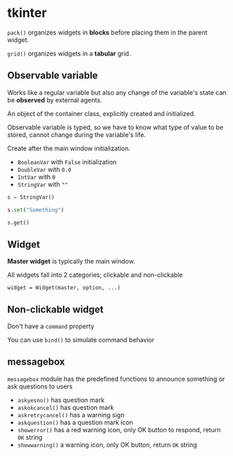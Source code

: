 # tkinter

`pack()` organizes widgets in **blocks** before placing them in the parent widget.

`grid()` organizes widgets in a **tabular** grid.

## Observable variable

Works like a regular variable but also any change of the variable's state can be **observed** by external agents.

An object of the container class, explicitly created and initialized.

Observable variable is typed, so we have to know what type of value to be stored, cannot change during the variable's life.

Create after the main window initialization.

- `BooleanVar` with `False` initialization
- `DoubleVar` with `0.0`
- `IntVar` with `0`
- `StringVar` with `""`

```python
s = StringVar()

s.set("Something")

s.get()
```

## Widget

**Master widget** is typically the main window.

All widgets fall into 2 categories; clickable and non-clickable

`widget = Widget(master, option, ...)`

## Non-clickable widget

Don't have a `command` property

You can use `bind()` to simulate command behavior

## messagebox

`messagebox` module has the predefined functions to announce something or ask questions to users

- `askyesno()` has question mark
- `askokcancel()` has question mark
- `askretrycancel()` has a warning sign
- `askquestion()` has a question mark icon
- `showerror()` has a red warning icon, only OK button to respond, return `OK` string
- `showwarning()` a warning icon, only OK button, return `OK` string
